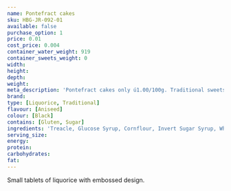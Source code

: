 ```yaml
---
name: Pontefract cakes
sku: HBG-JR-092-01
available: false
purchase_option: 1
price: 0.01
cost_price: 0.004
container_water_weight: 919
container_sweets_weight: 0
width: 
height: 
depth: 
weight: 
meta_description: 'Pontefract cakes only ú1.00/100g. Traditional sweets and more at Humbugs Confectionery  Store. Specialists in satisfying your sweet tooth!'
brand: 
type: [Liquorice, Traditional]
flavour: [Aniseed]
colour: [Black]
contains: [Gluten, Sugar]
ingredients: 'Treacle, Glucose Syrup, Cornflour, Invert Sugar Syrup, Wheat Flour, Liquorice Extract, Modified Potato Starch, Vegetable Oil, Aniseed Oil, Glazing Agent (Carnauba Wax)'
serving_size: 
energy: 
protein: 
carbohydrates: 
fat: 
---
```

Small tablets of liquorice with embossed design.